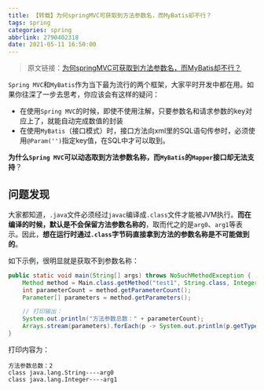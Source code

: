 ```yaml
---
title: 【转载】为何springMVC可获取到方法参数名，而MyBatis却不行？
tags: spring
categories: spring
abbrlink: 2790402318
date: 2021-05-11 16:50:00
---
```


> 原文链接：[为何springMVC可获取到方法参数名，而MyBatis却不行？](https://cloud.tencent.com/developer/article/1497751)

`Spring MVC`和`MyBatis`作为当下最为流行的两个框架，大家平时开发中都在用。如果你往深了一步去思考，你应该会有这样的疑问：

- 在使用`Spring MVC`的时候，即使不使用注解，只要参数名和请求参数的key对应上了，就能自动完成数值的封装
- 在使用`MyBatis`（接口模式）时，接口方法向xml里的SQL语句传参时，必须使用`@Param('')`指定key值，在SQL中才可以取到。

**为什么`Spring MVC`可以动态取到方法参数名称，而`MyBatis`的`Mapper`接口却无法支持**？

<!--more-->

## 问题发现

大家都知道，`.java`文件必须经过`javac`编译成`.class`文件才能被JVM执行。**而在编译的时候，默认是不会保留方法参数名称的**，取而代之的是`arg0`、`arg1`等表示。因此，**想在运行时通过`.class`字节码直接拿到方法的参数名称是不可能做到的**。

如下示例，很明显就是获取不到参数名称：

```java
public static void main(String[] args) throws NoSuchMethodException {
    Method method = Main.class.getMethod("test1", String.class, Integer.class);
    int parameterCount = method.getParameterCount();
    Parameter[] parameters = method.getParameters();

    // 打印输出：
    System.out.println("方法参数总数：" + parameterCount);
    Arrays.stream(parameters).forEach(p -> System.out.println(p.getType() + "----" + p.getName()));
}
```

打印内容为：

```text
方法参数总数：2
class java.lang.String----arg0
class java.lang.Integer----arg1
```


